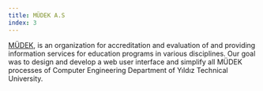 ```yaml
---
title: MÜDEK A.S
index: 3
---
```


[MÜDEK](https://www.mudek.org.tr 'MÜDEK Home Page'), is an organization for accreditation and evaluation of and
providing information services for education programs in various disciplines. Our goal was to design and develop a web
user interface and simplify all MÜDEK processes of Computer Engineering Department of Yıldız Technical University.
